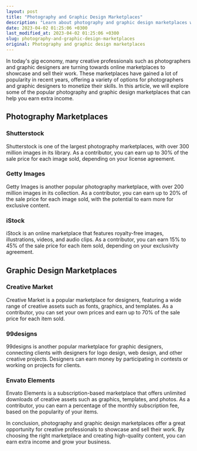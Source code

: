 ```yaml
---
layout: post
title: "Photography and Graphic Design Marketplaces"
description: "Learn about photography and graphic design marketplaces where you can buy and sell creative assets to earn extra income."
date: 2023-04-02 01:25:06 +0300
last_modified_at: 2023-04-02 01:25:06 +0300
slug: photography-and-graphic-design-marketplaces
original: Photography and graphic design marketplaces
---
```

In today's gig economy, many creative professionals such as photographers and graphic designers are turning towards online marketplaces to showcase and sell their work. These marketplaces have gained a lot of popularity in recent years, offering a variety of options for photographers and graphic designers to monetize their skills. In this article, we will explore some of the popular photography and graphic design marketplaces that can help you earn extra income.

## Photography Marketplaces

### Shutterstock

Shutterstock is one of the largest photography marketplaces, with over 300 million images in its library. As a contributor, you can earn up to 30% of the sale price for each image sold, depending on your license agreement.

### Getty Images

Getty Images is another popular photography marketplace, with over 200 million images in its collection. As a contributor, you can earn up to 20% of the sale price for each image sold, with the potential to earn more for exclusive content.

### iStock

iStock is an online marketplace that features royalty-free images, illustrations, videos, and audio clips. As a contributor, you can earn 15% to 45% of the sale price for each item sold, depending on your exclusivity agreement.

## Graphic Design Marketplaces

### Creative Market

Creative Market is a popular marketplace for designers, featuring a wide range of creative assets such as fonts, graphics, and templates. As a contributor, you can set your own prices and earn up to 70% of the sale price for each item sold.

### 99designs

99designs is another popular marketplace for graphic designers, connecting clients with designers for logo design, web design, and other creative projects. Designers can earn money by participating in contests or working on projects for clients.

### Envato Elements

Envato Elements is a subscription-based marketplace that offers unlimited downloads of creative assets such as graphics, templates, and photos. As a contributor, you can earn a percentage of the monthly subscription fee, based on the popularity of your items.

In conclusion, photography and graphic design marketplaces offer a great opportunity for creative professionals to showcase and sell their work. By choosing the right marketplace and creating high-quality content, you can earn extra income and grow your business.
